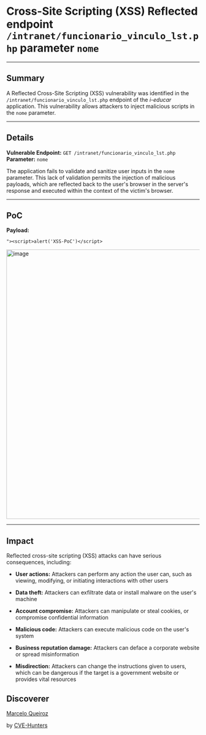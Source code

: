 # Cross-Site Scripting (XSS) Reflected endpoint `/intranet/funcionario_vinculo_lst.php` parameter `nome`

---

## Summary

A Reflected Cross-Site Scripting (XSS) vulnerability was identified in the `/intranet/funcionario_vinculo_lst.php` endpoint of the _i-educar_ application. This vulnerability allows attackers to inject malicious scripts in the `nome` parameter.

---

## Details

**Vulnerable Endpoint:** `GET /intranet/funcionario_vinculo_lst.php`  
**Parameter:** `nome`

The application fails to validate and sanitize user inputs in the `nome` parameter. This lack of validation permits the injection of malicious payloads, which are reflected back to the user's browser in the server's response and executed within the context of the victim's browser.

---

## PoC

**Payload:**

`"><script>alert('XSS-PoC')</script>`

<img width="847" height="702" alt="image" src="https://github.com/user-attachments/assets/679d2768-9a94-484e-9f0c-f138e0d51f49" />


---

## Impact

Reflected cross-site scripting (XSS) attacks can have serious consequences, including:

- **User actions:** Attackers can perform any action the user can, such as viewing, modifying, or initiating interactions with other users
    
- **Data theft:** Attackers can exfiltrate data or install malware on the user's machine
    
- **Account compromise:** Attackers can manipulate or steal cookies, or compromise confidential information
    
- **Malicious code:** Attackers can execute malicious code on the user's system
    
- **Business reputation damage:** Attackers can deface a corporate website or spread misinformation
    
- **Misdirection:** Attackers can change the instructions given to users, which can be dangerous if the target is a government website or provides vital resources

## Discoverer

[Marcelo Queiroz](www.linkedin.com/in/marceloqueirozjr) 

by [CVE-Hunters](https://github.com/Sec-Dojo-Cyber-House/cve-hunters)
